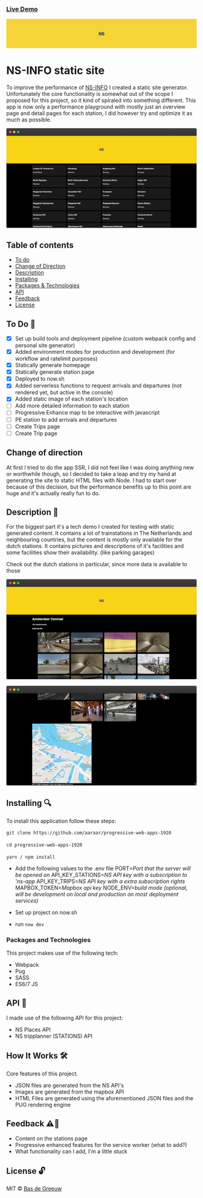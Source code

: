 ### [Live Demo](https://ns-info.now.sh)
![NS header](./docs/images/ns-header.png)
# NS-INFO static site
To improve the performance of [NS-INFO](https://aaraar.github.io/web-app-from-scratch-1920) I created a static site generator.   
Unfortunately the core functionality is somewhat out of the scope I proposed for this project, so it kind of spiraled into something different.
This app is now only a performance playground with mostly just an overview page and detail pages for each station, I did however try and optimize it as much as possible.

![Static Home](./docs/images/staticHome.png)

## Table of contents
- [To do](#to-do-)
- [Change of Direction](#change-of-direction)
- [Description](#description-)
- [Installing](#installing-)
- [Packages & Technologies](#packages-and-technologies)
- [API](#how-it-works-)
- [Feedback](#feedback-)
- [License](#licence-)

## To Do 📌
- [x] Set up build tools and deployment pipeline (custom webpack config and personal site generator)
- [X] Added environment modes for production and development (for workflow and ratelimit purposes)
- [x] Statically generate homepage
- [x] Statically generate station page
- [x] Deployed to now.sh
- [x] Added serverless functions to request arrivals and departures (not rendered yet, but active in the console)
- [x] Added static image of each station's location
- [ ] Add more detailed information to each station
- [ ] Progressive Enhance map to be interactive with javascript
- [ ] PE station to add arrivals and departures
- [ ] Create Trips page
- [ ] Create Trip page

## Change of direction
At first I tried to do the app SSR, I did not feel like I was doing anything new or worthwhile though, so I decided to take
a leap and try my hand at generating the site to static HTML files with Node.
I had to start over because of this decision, but the performance benefits up to this point are huge and it's actually really fun to do.

## Description 📝
For the biggest part it's a tech demo I created for testing with static generated content.
It contains a lot of trainstations in The Netherlands and neighbouring countries, but the content is mostly only available for
the dutch stations. It contains pictures and descriptions of it's facilities and some facilities show their availability. (like parking garages)

Check out the dutch stations in particular, since more data is available to those

![Static Details](./docs/images/staticDetail.png)

![Static Details](./docs/images/staticMap.png)

## Installing 🔍
To install this application follow these steps:
```
git clone https://github.com/aaraar/progressive-web-apps-1920

cd progressive-web-apps-1920

yarn / npm install
```

- Add the following values to the .env file
    PORT=*Port that the server will be opened on*
    API_KEY_STATIONS=*NS API key with a subscription to 'ns-app*
    API_KEY_TRIPS=*NS API key with a extra subscription rights*
    MAPBOX_TOKEN=*Mapbox api key*
    NODE_ENV=*build mode (optional, will be development on local and production on most deployment services)*

- Set up project on now.sh

- run `now dev`

### Packages and Technologies
This project makes use of the following tech:

  * Webpack
  * Pug
  * SASS
  * ES6/7 JS

## API 🐒
I made use of the following API for this project:

  * NS Places API
  * NS tripplanner (STATIONS) API

## How It Works 🛠️
Core features of this project.

  * JSON files are generated from the NS API's
  * Images are generated from the mapbox API
  * HTML Files are generated using the aforementioned JSON files and the PUG rendering engine

## Feedback ⚠️💬
- Content on the stations page
- Progressive enhanced features for the service worker (what to add?)
- What functionality can I add, I'm a little stuck

## License 🔓
MIT © [Bas de Greeuw](https://github.com/aaraar)


<!-- Add a link to your live demo in Github Pages 🌐-->

<!-- ☝️ replace this description with a description of your own work -->

<!-- Add a nice image here at the end of the week, showing off your shiny frontend 📸 -->

<!-- Maybe a table of contents here? 📚 -->

<!-- How about a section that describes how to install this project? 🤓 -->

<!-- ...but how does one use this project? What are its features 🤔 -->

<!-- What external data source is featured in your project and what are its properties 🌠 -->

<!-- Maybe a checklist of done stuff and stuff still on your wishlist? ✅ -->

<!-- How about a license here? 📜 (or is it a licence?) 🤷 -->
